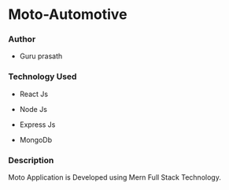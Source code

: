 # Moto-Automotive 

### Author 

* Guru prasath 

### Technology Used 

* React Js

* Node Js 

* Express Js 

* MongoDb 

### Description

Moto Application is Developed using Mern Full Stack Technology. 
